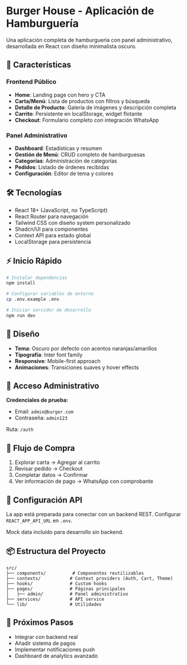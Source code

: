 # Burger House - Aplicación de Hamburguería

Una aplicación completa de hamburguería con panel administrativo, desarrollada en React con diseño minimalista oscuro.

## 🚀 Características

### Frontend Público
- **Home**: Landing page con hero y CTA
- **Carta/Menú**: Lista de productos con filtros y búsqueda
- **Detalle de Producto**: Galería de imágenes y descripción completa
- **Carrito**: Persistente en localStorage, widget flotante
- **Checkout**: Formulario completo con integración WhatsApp

### Panel Administrativo
- **Dashboard**: Estadísticas y resumen
- **Gestión de Menú**: CRUD completo de hamburguesas
- **Categorías**: Administración de categorías
- **Pedidos**: Listado de órdenes recibidas
- **Configuración**: Editor de tema y colores

## 🛠️ Tecnologías

- React 18+ (JavaScript, no TypeScript)
- React Router para navegación
- Tailwind CSS con diseño system personalizado
- Shadcn/UI para componentes
- Context API para estado global
- LocalStorage para persistencia

## ⚡ Inicio Rápido

```bash
# Instalar dependencias
npm install

# Configurar variables de entorno
cp .env.example .env

# Iniciar servidor de desarrollo
npm run dev
```

## 🎨 Diseño

- **Tema**: Oscuro por defecto con acentos naranjas/amarillos
- **Tipografía**: Inter font family
- **Responsive**: Mobile-first approach
- **Animaciones**: Transiciones suaves y hover effects

## 🔐 Acceso Administrativo

**Credenciales de prueba:**
- Email: `admin@burger.com`
- Contraseña: `admin123`

Ruta: `/auth`

## 📱 Flujo de Compra

1. Explorar carta → Agregar al carrito
2. Revisar pedido → Checkout
3. Completar datos → Confirmar
4. Ver información de pago → WhatsApp con comprobante

## 🔧 Configuración API

La app está preparada para conectar con un backend REST. Configurar `REACT_APP_API_URL` en `.env`.

Mock data incluido para desarrollo sin backend.

## 📦 Estructura del Proyecto

```
src/
├── components/          # Componentes reutilizables
├── contexts/           # Context providers (Auth, Cart, Theme)
├── hooks/              # Custom hooks
├── pages/              # Páginas principales
│   ├── admin/          # Panel administrativo
├── services/           # API service
└── lib/                # Utilidades
```

## 🌟 Próximos Pasos

- Integrar con backend real
- Añadir sistema de pagos
- Implementar notificaciones push
- Dashboard de analytics avanzado